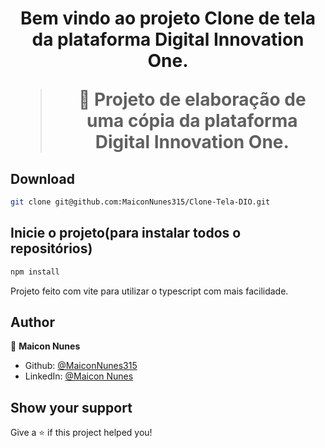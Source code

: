 <h1 align="center">Bem vindo ao projeto Clone de tela da plataforma Digital Innovation One.

> 🦀 Projeto de elaboração de uma cópia da plataforma Digital Innovation One.
  
## Download

```sh
git clone git@github.com:MaiconNunes315/Clone-Tela-DIO.git
```
  
## Inicie o projeto(para instalar todos o repositórios)

```sh
npm install
```

Projeto feito com vite para utilizar o typescript com mais facilidade.

## Author

👤 **Maicon Nunes**

- Github: [@MaiconNunes315](https://github.com/MaiconNunes315)
- LinkedIn: [@Maicon Nunes](https://www.linkedin.com/in/maicon-nune)

## Show your support

Give a ⭐️ if this project helped you!








